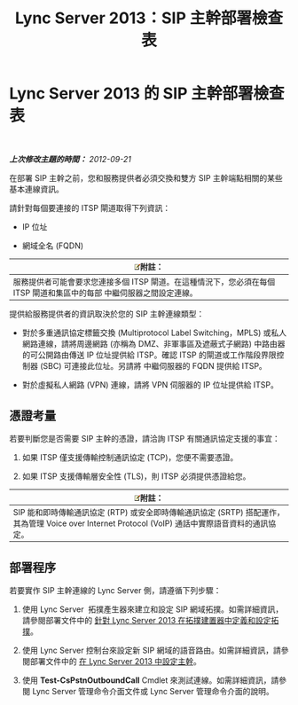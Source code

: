 ﻿---
title: Lync Server 2013：SIP 主幹部署檢查表
TOCTitle: SIP 主幹部署檢查表
ms:assetid: 94f4f03e-19d5-4198-92be-e4076dbb959a
ms:mtpsurl: https://technet.microsoft.com/zh-tw/library/Gg398755(v=OCS.15)
ms:contentKeyID: 49291697
ms.date: 08/10/2015
mtps_version: v=OCS.15
ms.translationtype: HT
---

# Lync Server 2013 的 SIP 主幹部署檢查表

 

_**上次修改主題的時間：** 2012-09-21_

在部署 SIP 主幹之前，您和服務提供者必須交換和雙方 SIP 主幹端點相關的某些基本連線資訊。

請針對每個要連接的 ITSP 閘道取得下列資訊：

  - IP 位址

  - 網域全名 (FQDN)

<table>
<thead>
<tr class="header">
<th><img src="images/Gg398811.note(OCS.15).gif" title="note" alt="note" />附註：</th>
</tr>
</thead>
<tbody>
<tr class="odd">
<td>服務提供者可能會要求您連接多個 ITSP 閘道。在這種情況下，您必須在每個 ITSP 閘道和集區中的每部 中繼伺服器之間設定連線。</td>
</tr>
</tbody>
</table>


提供給服務提供者的資訊取決於您的 SIP 主幹連線類型：

  - 對於多重通訊協定標籤交換 (Multiprotocol Label Switching，MPLS) 或私人網路連線，請將周邊網路 (亦稱為 DMZ、非軍事區及遮蔽式子網路) 中路由器的可公開路由傳送 IP 位址提供給 ITSP。確認 ITSP 的閘道或工作階段界限控制器 (SBC) 可連接此位址。另請將 中繼伺服器的 FQDN 提供給 ITSP。

  - 對於虛擬私人網路 (VPN) 連線，請將 VPN 伺服器的 IP 位址提供給 ITSP。

## 憑證考量

若要判斷您是否需要 SIP 主幹的憑證，請洽詢 ITSP 有關通訊協定支援的事宜：

1.  如果 ITSP 僅支援傳輸控制通訊協定 (TCP)，您便不需要憑證。

2.  如果 ITSP 支援傳輸層安全性 (TLS)，則 ITSP 必須提供憑證給您。

<table>
<thead>
<tr class="header">
<th><img src="images/Gg398811.note(OCS.15).gif" title="note" alt="note" />附註：</th>
</tr>
</thead>
<tbody>
<tr class="odd">
<td>SIP 能和即時傳輸通訊協定 (RTP) 或安全即時傳輸通訊協定 (SRTP) 搭配運作，其為管理 Voice over Internet Protocol (VoIP) 通話中實際語音資料的通訊協定。</td>
</tr>
</tbody>
</table>


## 部署程序

若要實作 SIP 主幹連線的 Lync Server 側，請遵循下列步驟：

1.  使用 Lync Server  拓撲產生器來建立和設定 SIP 網域拓撲。如需詳細資訊，請參閱部署文件中的 [針對 Lync Server 2013 在拓撲建置器中定義和設定拓撲](lync-server-2013-define-and-configure-a-topology-in-topology-builder.md)。

2.  使用 Lync Server 控制台來設定新 SIP 網域的語音路由。如需詳細資訊，請參閱部署文件中的 [在 Lync Server 2013 中設定主幹](lync-server-2013-configuring-trunks.md)。

3.  使用 **Test-CsPstnOutboundCall** Cmdlet 來測試連線。如需詳細資訊，請參閱 Lync Server 管理命令介面文件或 Lync Server 管理命令介面的說明。

